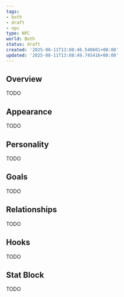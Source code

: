 ```yaml
---
tags:
- both
- draft
- npc
type: NPC
world: Both
status: draft
created: '2025-08-11T13:08:46.540601+00:00'
updated: '2025-08-11T13:08:49.745416+00:00'
---
```



## Overview

TODO
## Appearance

TODO
## Personality

TODO
## Goals

TODO
## Relationships

TODO
## Hooks

TODO
## Stat Block

TODO
